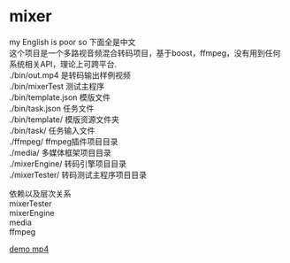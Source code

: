 # mixer
my English is poor so 下面全是中文   
这个项目是一个多路视音频混合转码项目，基于boost，ffmpeg，没有用到任何系统相关API，理论上可跨平台.  
./bin/out.mp4       是转码输出样例视频  
./bin/mixerTest     测试主程序  
./bin/template.json 模版文件  
./bin/task.json     任务文件  
./bin/template/     模版资源文件夹  
./bin/task/         任务输入文件  
./ffmpeg/           ffmpeg插件项目目录  
./media/            多媒体框架项目目录  
./mixerEngine/      转码引擎项目目录  
./mixerTester/      转码测试主程序项目目录  

依赖以及层次关系  
mixerTester  
mixerEngine  
media  
ffmpeg  
     
[demo mp4](https://github.com/yangfan-github/mixer/blob/develop/bin/out.mp4)
